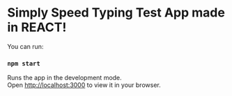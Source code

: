 
# Simply Speed Typing Test App made in REACT!

You can run:

### `npm start`

Runs the app in the development mode.\
Open [http://localhost:3000](http://localhost:3000) to view it in your browser.
